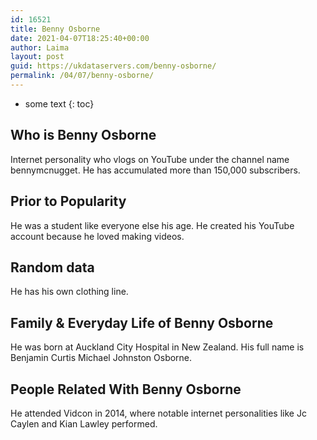 ```yaml
---
id: 16521
title: Benny Osborne
date: 2021-04-07T18:25:40+00:00
author: Laima
layout: post
guid: https://ukdataservers.com/benny-osborne/
permalink: /04/07/benny-osborne/
---
```


* some text
{: toc}


## Who is Benny Osborne
                  
                  
                  
Internet personality who vlogs on YouTube under the channel name bennymcnugget. He has accumulated more than 150,000 subscribers.
                  
              
            
              
            
                
                
                
## Prior to Popularity
                  
                  
                  
He was a student like everyone else his age. He created his YouTube account because he loved making videos.
                  
              
            
              
            
                
                
                
## Random data
                  
                  
                  
He has his own clothing line.
                  
              
            
              
            
                
                
                
## Family & Everyday Life of Benny Osborne
                  
                  
                  
He was born at Auckland City Hospital in New Zealand. His full name is Benjamin Curtis Michael Johnston Osborne.
                  
              
            
              
            
                
                
                
## People Related With Benny Osborne
                  
                  
                  
He attended Vidcon in 2014, where notable internet personalities like Jc Caylen and Kian Lawley performed.
                  
              
            
              
            
                
              
            
              
              
            
            
              
            
          
          
          